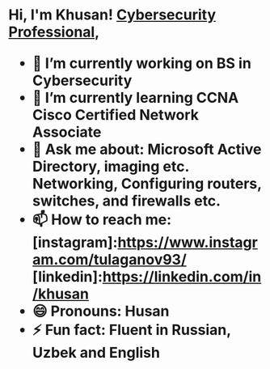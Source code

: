 <h1>Hi, I'm Khusan! <a href="https://www.linkedin.com/in/khusan/">Cybersecurity Professional</a>, 

- 🔭 I’m currently working on BS in Cybersecurity 
- 🌱 I’m currently learning CCNA Cisco Certified Network Associate
- 💬 Ask me about: Microsoft Active Directory, imaging etc. Networking, Configuring routers, switches, and firewalls etc. 
- 📫 How to reach me:[instagram]:https://www.instagram.com/tulaganov93/ [linkedin]:https://linkedin.com/in/khusan
- 😄 Pronouns: Husan
- ⚡ Fun fact: Fluent in Russian, Uzbek and English
